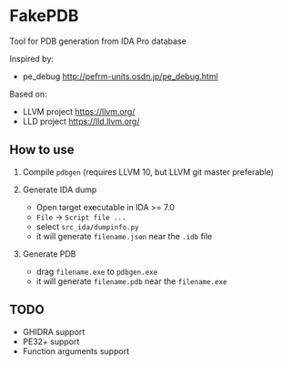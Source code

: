 # FakePDB

Tool for PDB generation from IDA Pro database

Inspired by:
  * pe_debug http://pefrm-units.osdn.jp/pe_debug.html

Based on:
  * LLVM project https://llvm.org/
  * LLD project https://lld.llvm.org/

## How to use

1. Compile `pdbgen` (requires LLVM 10, but LLVM git master preferable)

2. Generate IDA dump
    * Open target executable in IDA >= 7.0
    * `File` -> `Script file ...`
    * select `src_ida/dumpinfo.py`
    * it will generate `filename.json` near the `.idb` file

3. Generate PDB
   * drag `filename.exe` to `pdbgen.exe`
   * it will generate `filename.pdb` near the `filename.exe`

## TODO

* GHIDRA support
* PE32+ support
* Function arguments support
